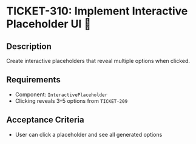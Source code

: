 # TICKET-310: Implement Interactive Placeholder UI 🚀

## Description
Create interactive placeholders that reveal multiple options when clicked.

## Requirements
- Component: `InteractivePlaceholder`
- Clicking reveals 3–5 options from `TICKET-209`

## Acceptance Criteria
- User can click a placeholder and see all generated options 